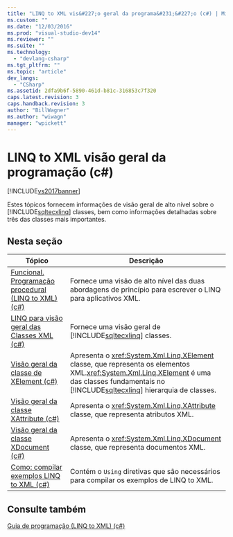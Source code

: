 ```yaml
---
title: "LINQ to XML vis&#227;o geral da programa&#231;&#227;o (c#) | Microsoft Docs"
ms.custom: ""
ms.date: "12/03/2016"
ms.prod: "visual-studio-dev14"
ms.reviewer: ""
ms.suite: ""
ms.technology: 
  - "devlang-csharp"
ms.tgt_pltfrm: ""
ms.topic: "article"
dev_langs: 
  - "CSharp"
ms.assetid: 2dfa9b6f-5890-461d-b81c-316853c7f320
caps.latest.revision: 3
caps.handback.revision: 3
author: "BillWagner"
ms.author: "wiwagn"
manager: "wpickett"
---
```

# LINQ to XML vis&#227;o geral da programa&#231;&#227;o (c#)
[!INCLUDE[vs2017banner](../../../../csharp/includes/vs2017banner.md)]

Estes tópicos fornecem informações de visão geral de alto nível sobre o [!INCLUDE[sqltecxlinq](../../../../csharp/programming-guide/concepts/linq/includes/sqltecxlinq_md.md)] classes, bem como informações detalhadas sobre três das classes mais importantes.  
  
## Nesta seção  
  
|Tópico|Descrição|  
|------------|---------------|  
|[Funcional. Programação procedural \(LINQ to XML\) \(c\#\)](../../../../csharp/programming-guide/concepts/linq/functional-vs-procedural-programming-linq-to-xml.md)|Fornece uma visão de alto nível das duas abordagens de princípio para escrever o LINQ para aplicativos XML.|  
|[LINQ para visão geral das Classes XML \(c\#\)](../../../../csharp/programming-guide/concepts/linq/linq-to-xml-classes-overview.md)|Fornece uma visão geral de [!INCLUDE[sqltecxlinq](../../../../csharp/programming-guide/concepts/linq/includes/sqltecxlinq_md.md)] classes.|  
|[Visão geral da classe de XElement \(c\#\)](../../../../csharp/programming-guide/concepts/linq/xelement-class-overview.md)|Apresenta o <xref:System.Xml.Linq.XElement> classe, que representa os elementos XML.<xref:System.Xml.Linq.XElement> é uma das classes fundamentais no [!INCLUDE[sqltecxlinq](../../../../csharp/programming-guide/concepts/linq/includes/sqltecxlinq_md.md)] hierarquia de classes.|  
|[Visão geral da classe XAttribute \(c\#\)](../../../../csharp/programming-guide/concepts/linq/xattribute-class-overview.md)|Apresenta o <xref:System.Xml.Linq.XAttribute> classe, que representa atributos XML.|  
|[Visão geral da classe XDocument \(c\#\)](../../../../csharp/programming-guide/concepts/linq/xdocument-class-overview.md)|Apresenta o <xref:System.Xml.Linq.XDocument> classe, que representa documentos XML.|  
|[Como: compilar exemplos LINQ to XML \(c\#\)](../Topic/How%20to:%20Build%20LINQ%20to%20XML%20Examples%20\(C%23\).md)|Contém o `Using` diretivas que são necessários para compilar os exemplos de LINQ to XML.|  
  
## Consulte também  
 [Guia de programação \(LINQ to XML\) \(c\#\)](../../../../csharp/programming-guide/concepts/linq/programming-guide-linq-to-xml.md)